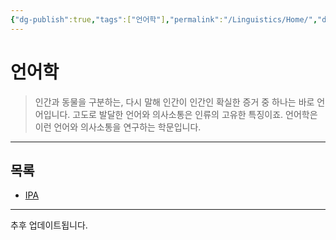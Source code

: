 ```yaml
---
{"dg-publish":true,"tags":["언어학"],"permalink":"/Linguistics/Home/","dgPassFrontmatter":true,"created":"2024-04-05T17:39:49.766+09:00","updated":"2024-08-02T16:41:21.379+09:00"}
---
```



# 언어학

> 인간과 동물을 구분하는, 다시 말해 인간이 인간인 확실한 증거 중 하나는 바로 언어입니다. 고도로 발달한 언어와 의사소통은 인류의 고유한 특징이죠. 언어학은 이런 언어와 의사소통을 연구하는 학문입니다. 

---

## 목록

+ [IPA](/Linguistics/IPA.md)

---
추후 업데이트됩니다.
